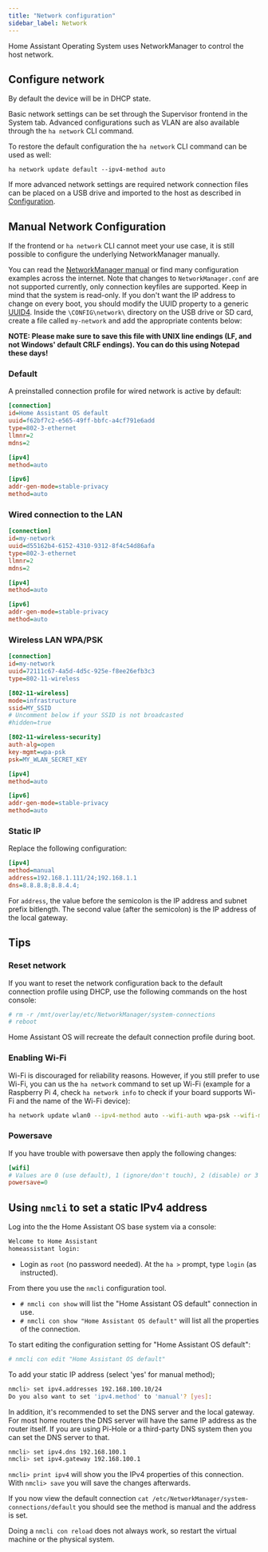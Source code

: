 ```yaml
---
title: "Network configuration"
sidebar_label: Network
---
```


Home Assistant Operating System uses NetworkManager to control the host network.

## Configure network

By default the device will be in DHCP state.

Basic network settings can be set through the Supervisor frontend in the System
tab. Advanced configurations such as VLAN are also available through the
`ha network` CLI command.

To restore the default configuration the `ha network` CLI command can be used as
well:

```
ha network update default --ipv4-method auto
```

If more advanced network settings are required network connection files can be
placed on a USB drive and imported to the host as described in
[Configuration][configuration-usb].

## Manual Network Configuration

If the frontend or `ha network` CLI cannot meet your use case, it is still
possible to configure the underlying NetworkManager manually.

You can read the [NetworkManager manual][nm-manual] or find many configuration
examples across the internet. Note that changes to `NetworkManager.conf` are
not supported currently, only connection keyfiles are supported. Keep in mind
that the system is read-only. If you don't want the IP address to change on
every boot, you should modify the UUID property to a generic [UUID4][uuid].
Inside the `\CONFIG\network\` directory on the USB drive or SD card, create a
file called `my-network` and add the appropriate contents below:

**NOTE: Please make sure to save this file with UNIX line endings (LF, and not Windows' default CRLF endings). You can do this using Notepad these days!**

### Default

A preinstalled connection profile for wired network is active by default:

```ini
[connection]
id=Home Assistant OS default
uuid=f62bf7c2-e565-49ff-bbfc-a4cf791e6add
type=802-3-ethernet
llmnr=2
mdns=2

[ipv4]
method=auto

[ipv6]
addr-gen-mode=stable-privacy
method=auto
```

### Wired connection to the LAN

```ini
[connection]
id=my-network
uuid=d55162b4-6152-4310-9312-8f4c54d86afa
type=802-3-ethernet
llmnr=2
mdns=2

[ipv4]
method=auto

[ipv6]
addr-gen-mode=stable-privacy
method=auto
```

### Wireless LAN WPA/PSK

```ini
[connection]
id=my-network
uuid=72111c67-4a5d-4d5c-925e-f8ee26efb3c3
type=802-11-wireless

[802-11-wireless]
mode=infrastructure
ssid=MY_SSID
# Uncomment below if your SSID is not broadcasted
#hidden=true

[802-11-wireless-security]
auth-alg=open
key-mgmt=wpa-psk
psk=MY_WLAN_SECRET_KEY

[ipv4]
method=auto

[ipv6]
addr-gen-mode=stable-privacy
method=auto
```

### Static IP

Replace the following configuration:

```ini
[ipv4]
method=manual
address=192.168.1.111/24;192.168.1.1
dns=8.8.8.8;8.8.4.4;
```

For `address`, the value before the semicolon is the IP address and subnet prefix bitlength. The second value (after the semicolon) is the IP address of the local gateway.

## Tips

### Reset network

If you want to reset the network configuration back to the default connection
profile using DHCP, use the following commands on the host console:

```bash
# rm -r /mnt/overlay/etc/NetworkManager/system-connections
# reboot
```

Home Assistant OS will recreate the default connection profile during boot.

### Enabling Wi-Fi

Wi-Fi is discouraged for reliability reasons. However, if you still prefer to use Wi-Fi, you can us the `ha network` command to set up Wi-Fi (example for a Raspberry Pi 4, check `ha network info` to check if your board supports Wi-Fi and the name of the Wi-Fi device):

```bash
ha network update wlan0 --ipv4-method auto --wifi-auth wpa-psk --wifi-mode infrastructure --wifi-ssid "MY-SSID" --wifi-psk MY_PASS
````

### Powersave

If you have trouble with powersave then apply the following changes:

```ini
[wifi]
# Values are 0 (use default), 1 (ignore/don't touch), 2 (disable) or 3 (enable).
powersave=0
```

## Using `nmcli` to set a static IPv4 address

Log into the the Home Assistant OS base system via a console:

```bash
Welcome to Home Assistant
homeassistant login:
```

- Login as `root` (no password needed). At the `ha >` prompt, type `login` (as instructed).

From there you use the `nmcli` configuration tool.

- `# nmcli con show` will list the "Home Assistant OS default" connection in use.
- `# nmcli con show "Home Assistant OS default"` will list all the properties of the connection.

To start editing the configuration setting for "Home Assistant OS default":

```bash
# nmcli con edit "Home Assistant OS default"
```

To add your static IP address (select 'yes' for manual method);

```bash
nmcli> set ipv4.addresses 192.168.100.10/24
Do you also want to set 'ipv4.method' to 'manual'? [yes]:
```

In addition, it's recommended to set the DNS server and the local gateway. For most home routers the DNS server will have the same IP address as the router itself. If you are using Pi-Hole or a third-party DNS system then you can set the DNS server to that.

```bash
nmcli> set ipv4.dns 192.168.100.1
nmcli> set ipv4.gateway 192.168.100.1
```

`nmcli> print ipv4` will show you the IPv4 properties of this connection. With `nmcli> save` you will save the changes afterwards.

If you now view the default connection `cat /etc/NetworkManager/system-connections/default` you should see the method is manual and the address is set.

Doing a `nmcli con reload` does not always work, so restart the virtual machine or the physical system.

[nm-manual]: https://networkmanager.dev/docs/api/1.40/manpages.html
[configuration-usb]: configuration.md
[uuid]: https://www.uuidgenerator.net/version4
